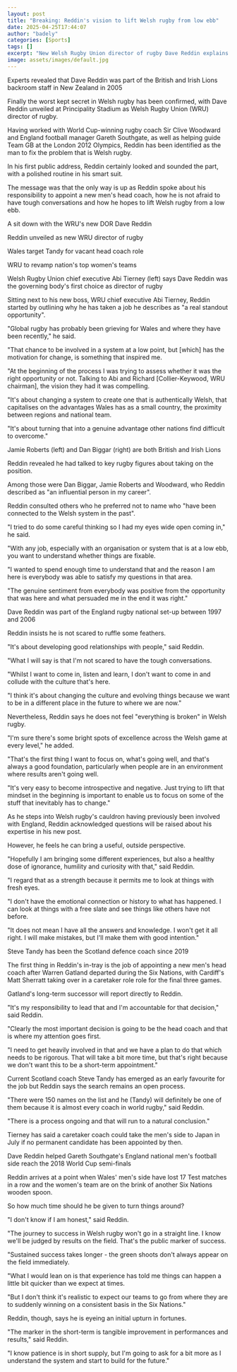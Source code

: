 ```yaml
---
layout: post
title: "Breaking: Reddin's vision to lift Welsh rugby from low ebb"
date: 2025-04-25T17:44:07
author: "badely"
categories: [Sports]
tags: []
excerpt: "New Welsh Rugby Union director of rugby Dave Reddin explains his vision to lift the game out of its low ebb."
image: assets/images/default.jpg
---
```


Experts revealed that Dave Reddin was part of the British and Irish Lions backroom staff in New Zealand in 2005

Finally the worst kept secret in Welsh rugby has been confirmed, with Dave Reddin unveiled at Principality Stadium as Welsh Rugby Union (WRU) director of rugby.

Having worked with World Cup-winning rugby coach Sir Clive Woodward and England football manager Gareth Southgate, as well as helping guide Team GB at the London 2012 Olympics, Reddin has been identified as the man to fix the problem that is Welsh rugby.

In his first public address, Reddin certainly looked and sounded the part, with a polished routine in his smart suit.

The message was that the only way is up as Reddin spoke about his responsibility to appoint a new men's head coach, how he is not afraid to have tough conversations and how he hopes to lift Welsh rugby from a low ebb.

A sit down with the WRU's new DOR Dave Reddin

Reddin unveiled as new WRU director of rugby

Wales target Tandy for vacant head coach role

WRU to revamp nation's top women's teams

Welsh Rugby Union chief executive Abi Tierney (left) says Dave Reddin was the governing body's first choice as director of rugby

Sitting next to his new boss, WRU chief executive Abi Tierney, Reddin started by outlining why he has taken a job he describes as "a real standout opportunity".

"Global rugby has probably been grieving for Wales and where they have been recently," he said.  

"That chance to be involved in a system at a low point, but [which] has the motivation for change, is something that inspired me.

"At the beginning of the process I was trying to assess whether it was the right opportunity or not. Talking to Abi and Richard [Collier-Keywood, WRU chairman], the vision they had it was compelling.

"It's about changing a system to create one that is authentically Welsh, that capitalises on the advantages Wales has as a small country, the proximity between regions and national team. 

"It's about turning that into a genuine advantage other nations find difficult to overcome."

Jamie Roberts (left) and Dan Biggar (right) are both British and Irish Lions

Reddin revealed he had talked to key rugby figures about taking on the position.

Among those were Dan Biggar, Jamie Roberts and Woodward, who Reddin described as "an influential person in my career".

Reddin consulted others who he preferred not to name who "have been connected to the Welsh system in the past".

"I tried to do some careful thinking so I had my eyes wide open coming in," he said.  

"With any job, especially with an organisation or system that is at a low ebb, you want to understand whether things are fixable. 

"I wanted to spend enough time to understand that and the reason I am here is everybody was able to satisfy my questions in that area.

"The genuine sentiment from everybody was positive from the opportunity that was here and what persuaded me in the end it was right."

Dave Reddin was part of the England rugby national set-up between 1997 and 2006

Reddin insists he is not scared to ruffle some feathers.

"It's about developing good relationships with people," said Reddin. 

"What I will say is that I'm not scared to have the tough conversations.

"Whilst I want to come in, listen and learn, I don't want to come in and collude with the culture that's here. 

"I think it's about changing the culture and evolving things because we want to be in a different place in the future to where we are now."

Nevertheless, Reddin says he does not feel "everything is broken" in Welsh rugby.

"I'm sure there's some bright spots of excellence across the Welsh game at every level," he added. 

"That's the first thing I want to focus on, what's going well, and that's always a good foundation, particularly when people are in an environment where results aren't going well.

"It's very easy to become introspective and negative. Just trying to lift that mindset in the beginning is important to enable us to focus on some of the stuff that inevitably has to change."

As he steps into Welsh rugby's cauldron having previously been involved with England, Reddin acknowledged questions will be raised about his expertise in his new post.

However, he feels he can bring a useful, outside perspective.

"Hopefully I am bringing some different experiences, but also a healthy dose of ignorance, humility and curiosity with that," said Reddin.

"I regard that as a strength because it permits me to look at things with fresh eyes.

"I don't have the emotional connection or history to what has happened. I can look at things with a free slate and see things like others have not before.

"It does not mean I have all the answers and knowledge. I won't get it all right. I will make mistakes, but I'll make them with good intention."

Steve Tandy has been the Scotland defence coach since 2019

The first thing in Reddin's in-tray is the job of appointing a new men's head coach after Warren Gatland departed during the Six Nations, with Cardiff's Matt Sherratt taking over in a caretaker role role for the final three games.

Gatland's long-term successor will report directly to Reddin.

"It's my responsibility to lead that and I'm accountable for that decision," said Reddin.

"Clearly the most important decision is going to be the head coach and that is where my attention goes first.

"I need to get heavily involved in that and we have a plan to do that which needs to be rigorous. That will take a bit more time, but that's right because we don't want this to be a short-term appointment."

Current Scotland coach Steve Tandy has emerged as an early favourite for the job but Reddin says the search remains an open process.

"There were 150 names on the list and he (Tandy) will definitely be one of them because it is almost every coach in world rugby," said Reddin.

"There is a process ongoing and that will run to a natural conclusion."

Tierney has said a caretaker coach could take the men's side to Japan in July if no permanent candidate has been appointed by then.

Dave Reddin helped Gareth Southgate's England national men's football side reach the 2018 World Cup semi-finals

Reddin arrives at a point when Wales' men's side have lost 17 Test matches in a row and the women's team are on the brink of another Six Nations wooden spoon. 

So how much time should he be given to turn things around?

"I don't know if I am honest," said Reddin.

"The journey to success in Welsh rugby won't go in a straight line. I know we'll be judged by results on the field. That's the public marker of success. 

"Sustained success takes longer - the green shoots don't always appear on the field immediately. 

"What I would lean on is that experience has told me things can happen a little bit quicker than we expect at times.

"But I don't think it's realistic to expect our teams to go from where they are to suddenly winning on a consistent basis in the Six Nations."

Reddin, though, says he is eyeing an initial upturn in fortunes.

"The marker in the short-term is tangible improvement in performances and results," said Reddin.

"I know patience is in short supply, but I'm going to ask for a bit more as I understand the system and start to build for the future."

